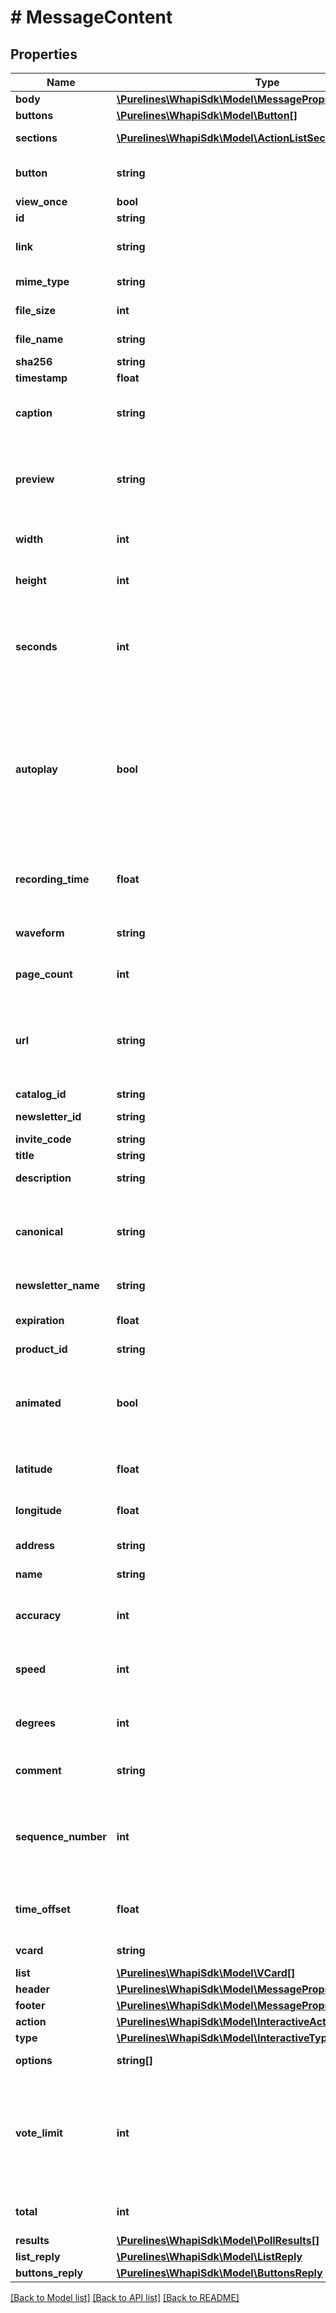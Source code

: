 # # MessageContent

## Properties

Name | Type | Description | Notes
------------ | ------------- | ------------- | -------------
**body** | [**\Purelines\WhapiSdk\Model\MessagePropsInteractiveBody**](MessagePropsInteractiveBody.md) |  |
**buttons** | [**\Purelines\WhapiSdk\Model\Button[]**](Button.md) |  | [optional]
**sections** | [**\Purelines\WhapiSdk\Model\ActionListSectionsInner[]**](ActionListSectionsInner.md) | Section of the message | [optional]
**button** | **string** | Button text for list of message | [optional]
**view_once** | **bool** | Is view once | [optional]
**id** | **string** | Media ID |
**link** | **string** | Optional. Link to media | [optional]
**mime_type** | **string** | Mime type of media |
**file_size** | **int** | File size in bytes |
**file_name** | **string** | Optional. File name | [optional]
**sha256** | **string** | Checksum | [optional]
**timestamp** | **float** | Created at |
**caption** | **string** | Optional. Text caption under the live location | [optional]
**preview** | **string** | Optional. Base64 encoded preview of the media. In JPEG format. | [optional]
**width** | **int** | Width of the media in pixels | [optional]
**height** | **int** | Height of the media in pixels | [optional]
**seconds** | **int** | Optional. For audio files, this field indicates the duration of the audio file in seconds. | [optional]
**autoplay** | **bool** | Optional. If the media is a GIF, this field indicates whether the GIF should be played automatically when the message is received. | [optional]
**recording_time** | **float** | Time in seconds to simulate recording voice | [optional] [default to 0]
**waveform** | **string** | Voice message waveform | [optional]
**page_count** | **int** | Optional. Number of pages | [optional]
**url** | **string** | URL for the website where the user downloaded the location information | [optional]
**catalog_id** | **string** | Catalog ID | [optional]
**newsletter_id** | **string** | Newsletter ID |
**invite_code** | **string** | Invite code | [optional]
**title** | **string** | Title of poll |
**description** | **string** | Description of the link | [optional]
**canonical** | **string** | Canonical URL of the link (for example, if the link is shortened) | [optional]
**newsletter_name** | **string** | Newsletter name |
**expiration** | **float** | Expiration timestamp of the invitation |
**product_id** | **string** | Product ID | [optional]
**animated** | **bool** | Optional. For stickers, this field indicates whether the sticker is animated. | [optional]
**latitude** | **float** | Latitude of live location being sent |
**longitude** | **float** | Longitude of live location being sent |
**address** | **string** | Address of the location | [optional]
**name** | **string** | Name of contact | [optional]
**accuracy** | **int** | Accuracy of the live location in meters | [optional]
**speed** | **int** | Speed of the live location in meters per second | [optional]
**degrees** | **int** | Degrees clockwise from true north | [optional]
**comment** | **string** | Optional. Comment for the location | [optional]
**sequence_number** | **int** | Optional. Sequence number of the live location for event tracking | [optional]
**time_offset** | **float** | Optional. Time offset of the live location | [optional]
**vcard** | **string** | Vcard of contact | [optional]
**list** | [**\Purelines\WhapiSdk\Model\VCard[]**](VCard.md) |  | [optional]
**header** | [**\Purelines\WhapiSdk\Model\MessagePropsInteractiveHeader**](MessagePropsInteractiveHeader.md) |  | [optional]
**footer** | [**\Purelines\WhapiSdk\Model\MessagePropsInteractiveFooter**](MessagePropsInteractiveFooter.md) |  | [optional]
**action** | [**\Purelines\WhapiSdk\Model\InteractiveAction**](InteractiveAction.md) |  |
**type** | [**\Purelines\WhapiSdk\Model\InteractiveType**](InteractiveType.md) |  | [optional]
**options** | **string[]** | Options of poll |
**vote_limit** | **int** | Number of selectable options in poll (1 - can choose only one option, 0 - any number of options) | [optional]
**total** | **int** | Total count of selected options | [optional]
**results** | [**\Purelines\WhapiSdk\Model\PollResults[]**](PollResults.md) |  | [optional]
**list_reply** | [**\Purelines\WhapiSdk\Model\ListReply**](ListReply.md) |  | [optional]
**buttons_reply** | [**\Purelines\WhapiSdk\Model\ButtonsReply**](ButtonsReply.md) |  | [optional]

[[Back to Model list]](../../README.md#models) [[Back to API list]](../../README.md#endpoints) [[Back to README]](../../README.md)
